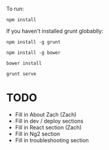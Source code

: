 To run:

`npm install`

If you haven't installed grunt globablly:

`npm install -g grunt`

`npm install -g bower`

`bower install`

`grunt serve`


# TODO 
- Fill in About Zach (Zach)
- Fill in dev / deploy sections
- Fill in React section (Zach)
- Fill in Ng2 section
- Fill in troubleshooting section